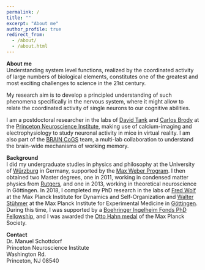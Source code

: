 ```yaml
---
permalink: /
title: ""
excerpt: "About me"
author_profile: true
redirect_from: 
  - /about/
  - /about.html
---
```


**About me**<br />
Understanding system level functions, realized by the coordinated activity of large numbers of biological elements, constitutes one of the greatest and most exciting challenges to science in the 21st century.

My research aim is to develop a principled understanding of such phenomena specifically in the nervous system, where it might allow to relate the coordinated activity of single neurons to our cognitive abilities.

I am a postdoctoral researcher in the labs of [David Tank](https://pni.princeton.edu/faculty/david-tank) and [Carlos Brody](https://pni.princeton.edu/faculty/carlos-brody) at the [Princeton Neuroscience Institute](https://pni.princeton.edu/directory/manuel-schottdorf), making use of calcium-imaging and electrophysiology to study neuronal activity in mice in virtual reality. I am also part of the [BRAIN CoGS](https://www.braincogs.org/) team, a multi-lab collaboration to understand the brain-wide mechanisms of working memory. 

**Background**<br />
I did my undergraduate studies in physics and philosophy at the University of [Würzburg](https://www.physik.uni-wuerzburg.de/en/tp3/personen/ehemalige/m-sc-manuel-schottdorf/) in Germany, supported by the [Max Weber Program](https://www.elitenetzwerk.bayern.de/en/home/funding-programs/max-weber-program). I then obtained two Master degrees, one in 2011, working in condensed matter physics from [Rutgers](http://cgisvr.physics.rutgers.edu/cgi-bin/physdb/genpip.pl?Schottdorf), and one in 2013, working in theoretical neuroscience in Göttingen. In 2018, I completed my PhD research in the labs of [Fred Wolf](https://www.uni-goettingen.de/en/58058.html) at the Max Planck Institute for Dynamics and Self-Organization and [Walter Stühmer](https://www.mpg.de/390599/experimentelle_medizin_wissM3) at the Max Planck Institute for Experimental Medicine in [Göttingen](https://www.ds.mpg.de/staff/20433). During this time, I was supported by a [Boehringer Ingelheim Fonds PhD Fellowship](https://www.bifonds.de/index.html), and I was awarded the [Otto Hahn medal](https://www.mpg.de/prizes/otto-hahn-medal) of the Max Planck Society.<br />

**Contact**<br />
Dr. Manuel Schottdorf <br />
Princeton Neuroscience Institute<br />
Washington Rd.<br />
Princeton, NJ 08540